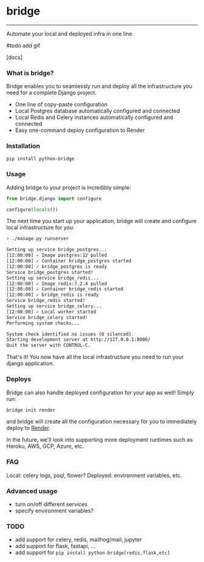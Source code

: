 # bridge

---
Automate your local and deployed infra in one line.

#todo add gif

 

[docs]

### What is bridge?
Bridge enables you to seamlessly run and deploy all the infrastructure you need for a complete Django project.

- One line of copy-paste configuration
- Local Postgres database automatically configured and connected
- Local Redis and Celery instances automatically configured and connected
- Easy one-command deploy configuration to Render

### Installation
```bash
pip install python-bridge
```
### Usage
Adding bridge to your project is incredibly simple:
```python
from bridge.django import configure

configure(locals())
```


The next time you start up your application, bridge will create and configure local infrastructure for you:
```bash
> ./manage.py runserver

Setting up service bridge_postgres...
[12:00:00] ✓ Image postgres:12 pulled
[12:00:00] ✓ Container bridge_postgres started
[12:00:00] ✓ bridge_postgres is ready
Service bridge_postgres started!
Setting up service bridge_redis...
[12:00:00] ✓ Image redis:7.2.4 pulled
[12:00:00] ✓ Container bridge_redis started
[12:00:00] ✓ bridge_redis is ready
Service bridge_redis started!
Setting up service bridge_celery...
[12:00:00] ✓ Local worker started
Service bridge_celery started!
Performing system checks...

System check identified no issues (0 silenced).
Starting development server at http://127.0.0.1:8000/
Quit the server with CONTROL-C.
```
That's it! You now have all the local infrastructure you need to run your django application.

### Deploys
Bridge can also handle deployed configuration for your app as well! Simply run:
```bash
bridge init render
```
and bridge will create all the configuration necessary for you to immediately deploy to [Render](https://render.com/).

In the future, we'll look into supporting more deployment runtimes such as Heroku, AWS, GCP, Azure, etc.

### FAQ

Local: celery logs, psql, flower?
Deployed: environment variables, etc.

### Advanced usage
- turn on/off different services
- specify environment variables?


### TODO
- add support for celery, redis, mailhog/mail, jupyter
- add support for flask, fastapi, ...
- add support for `pip install python-bridge[redis,flask,etc]`

